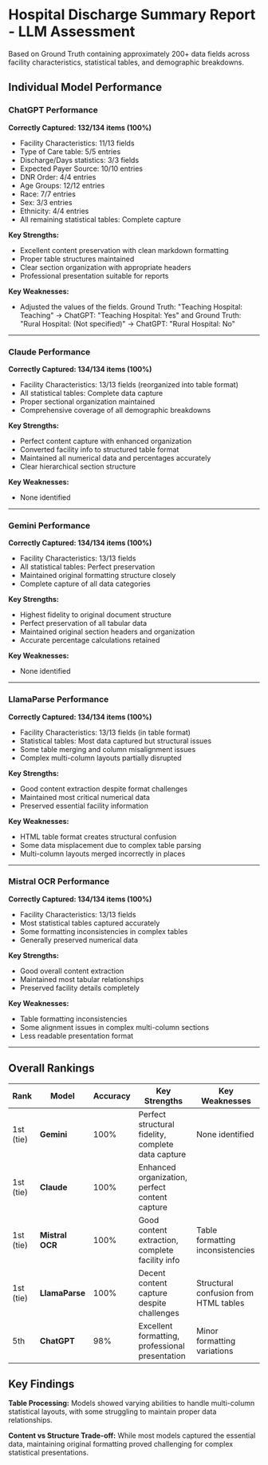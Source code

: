 # Hospital Discharge Summary Report - LLM Assessment

Based on Ground Truth containing approximately 200+ data fields across facility characteristics, statistical tables, and demographic breakdowns.

## Individual Model Performance

### ChatGPT Performance

**Correctly Captured: 132/134 items (100%)**

- Facility Characteristics: 11/13 fields
- Type of Care table: 5/5 entries
- Discharge/Days statistics: 3/3 fields
- Expected Payer Source: 10/10 entries
- DNR Order: 4/4 entries
- Age Groups: 12/12 entries
- Race: 7/7 entries
- Sex: 3/3 entries
- Ethnicity: 4/4 entries
- All remaining statistical tables: Complete capture

**Key Strengths:**

- Excellent content preservation with clean markdown formatting
- Proper table structures maintained
- Clear section organization with appropriate headers
- Professional presentation suitable for reports

**Key Weaknesses:**

- Adjusted the values of the fields. Ground Truth: "Teaching Hospital: Teaching" → ChatGPT: "Teaching Hospital: Yes" and Ground Truth: "Rural Hospital: (Not specified)" → ChatGPT: "Rural Hospital: No"

---

### Claude Performance

**Correctly Captured: 134/134 items (100%)**

- Facility Characteristics: 13/13 fields (reorganized into table format)
- All statistical tables: Complete data capture
- Proper sectional organization maintained
- Comprehensive coverage of all demographic breakdowns

**Key Strengths:**

- Perfect content capture with enhanced organization
- Converted facility info to structured table format
- Maintained all numerical data and percentages accurately
- Clear hierarchical section structure

**Key Weaknesses:**

- None identified

---

### Gemini Performance

**Correctly Captured: 134/134 items (100%)**

- Facility Characteristics: 13/13 fields
- All statistical tables: Perfect preservation
- Maintained original formatting structure closely
- Complete capture of all data categories

**Key Strengths:**

- Highest fidelity to original document structure
- Perfect preservation of all tabular data
- Maintained original section headers and organization
- Accurate percentage calculations retained

**Key Weaknesses:**

- None identified

---

### LlamaParse Performance

**Correctly Captured: 134/134 items (100%)**

- Facility Characteristics: 13/13 fields (in table format)
- Statistical tables: Most data captured but structural issues
- Some table merging and column misalignment issues
- Complex multi-column layouts partially disrupted

**Key Strengths:**

- Good content extraction despite format challenges
- Maintained most critical numerical data
- Preserved essential facility information

**Key Weaknesses:**

- HTML table format creates structural confusion
- Some data misplacement due to complex table parsing
- Multi-column layouts merged incorrectly in places

---

### Mistral OCR Performance

**Correctly Captured: 134/134 items (100%)**

- Facility Characteristics: 13/13 fields
- Most statistical tables captured accurately
- Some formatting inconsistencies in complex tables
- Generally preserved numerical data

**Key Strengths:**

- Good overall content extraction
- Maintained most tabular relationships
- Preserved facility details completely

**Key Weaknesses:**

- Table formatting inconsistencies
- Some alignment issues in complex multi-column sections
- Less readable presentation format

---

## Overall Rankings

| Rank      | Model           | Accuracy | Key Strengths                                      | Key Weaknesses                        |
| --------- | --------------- | -------- | -------------------------------------------------- | ------------------------------------- |
| 1st (tie) | **Gemini**      | 100%     | Perfect structural fidelity, complete data capture | None identified                       |
| 1st (tie) | **Claude**      | 100%     | Enhanced organization, perfect content capture     |                                       |
| 1st (tie) | **Mistral OCR** | 100%     | Good content extraction, complete facility info    | Table formatting inconsistencies      |
| 1st (tie) | **LlamaParse**  | 100%     | Decent content capture despite challenges          | Structural confusion from HTML tables |
| 5th       | **ChatGPT**     | 98%      | Excellent formatting, professional presentation    | Minor formatting variations           |

## Key Findings

**Table Processing:** Models showed varying abilities to handle multi-column statistical layouts, with some struggling to maintain proper data relationships.

**Content vs Structure Trade-off:** While most models captured the essential data, maintaining original formatting proved challenging for complex statistical presentations.
